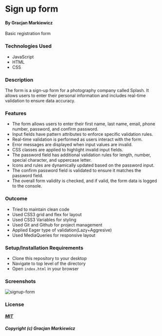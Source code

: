 # Sign up form

#### By Gracjan Markiewicz

Basic registration form

### Technologies Used

- JavaScript
- HTML
- CSS

### Description

The form is a sign-up form for a photography company called Splash. It allows users to enter their personal information and includes real-time validation to ensure data accuracy.

### Features

- The form allows users to enter their first name, last name, email, phone number, password, and confirm password.
- Input fields have pattern attributes to enforce specific validation rules.
- Real-time validation is performed as users interact with the form.
- Error messages are displayed when input values are invalid.
- CSS classes are applied to highlight invalid input fields.
- The password field has additional validation rules for length, number, special character, and uppercase letter.
- Icons and rules are dynamically updated based on the password input.
- The confirm password field is validated to ensure it matches the password field.
- The overall form validity is checked, and if valid, the form data is logged to the console.

### Outcome

- Tried to maintain clean code
- Used CSS3 grid and flex for layout
- Used CSS3 Variables for styling
- Used Git and Github for project management
- Applied Eager type of validation(Lazy+Aggresive)
- Used MediaQueries for responsive layout

### Setup/Installation Requirements

- Clone this repository to your desktop
- Navigate to top level of the directory
- Open `index.html` in your browser

### Screenshots

![signup-form](https://github.com/Markewycz/sign-up-form/assets/118677334/49ca1c06-4a33-401f-b49e-dc672db2dc24)

### License

##### <a href="https://opensource.org/license/mit/">MIT</a>

##### Copyright (c) Gracjan Markiewicz
